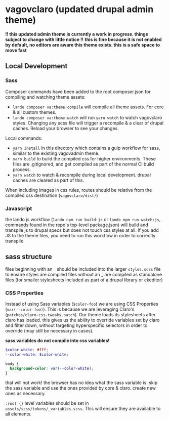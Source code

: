 # vagovclaro (updated drupal admin theme)

**!! this updated admin theme is currently a work in progress. things subject to change with little notice !!**
**this is fine because it is not enabled by default, no editors are aware this theme exists. this is a safe space to move fast**

## Local Development
### Sass
Composer commands have been added to the root composer.json for compiling and watching theme assets:
- `lando composer va:theme:compile` will compile all theme assets. For core & all custom themes.
- `lando composer va:theme:watch` will run `yarn watch` to watch vagovclaro styles. Changing any scss file will trigger
a recompile & a clear of drupal caches. Reload your browser to see your changes.

Local commands:
- `yarn install` in this directory which contains a gulp workflow for sass, similar to the existing vagovadmin theme.
- `yarn build` to build the compiled css for higher environments. These files are .gitignored, and get compiled as part of the normal CI build process.
- `yarn watch` to watch & recompile during local development. drupal caches are cleared as part of this.

When including images in css rules, routes should be relative from the compiled css destination (`vagovclaro/dist/`)

### Javascript
the lando js workflow (`lando npm run build:js` or `lando npm run watch:js`, commands found in the repo's top-level package.json)
will build and transpile js to drupal specs but does not touch css styles at all. If you add JS to the theme files,
you need to run this workflow in order to correctly transpile.

## sass structure
files beginning with an _ should be included into the larger `styles.scss` file to ensure styles are compiled
files without an _ are compiled as standalone files (for smaller stylesheets included as part of a drupal library or ckeditor)

### CSS Properties
Instead of using Sass variables (`$color-foo`) we are using CSS Properties (`var(--color-foo)`). This is because we are
leveraging Claro's (`patches/claro-css-tweaks.patch`). Our theme loads its stylesheets after claro has loaded.
this gives us the ability to override variables set by claro and filter down, without targeting hyperspecific selectors
in order to override (may still be necessary in cases).

**sass variables do not compile into css variables!**
```scss
$color-white: #fff;
--color-white: $color-white;

body {
  background-color: var(--color-white);
}
```
that will not work! the browser has no idea what the sass variable is. skip the sass variable and use
the ones provided by core & claro. create new ones as necessary.

`:root {}` level variables should be set in `assets/scss/tokens/_variables.scss`. This will ensure they
are available to all elements.

